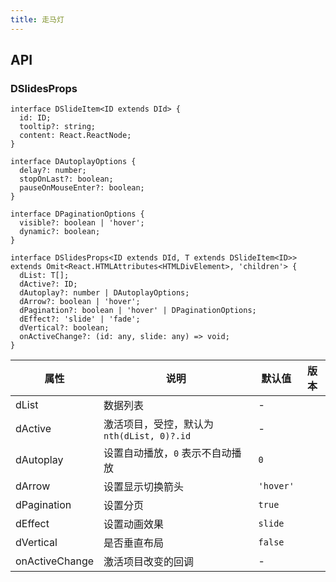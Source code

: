 ```yaml
---
title: 走马灯
---
```


## API

### DSlidesProps

```tsx
interface DSlideItem<ID extends DId> {
  id: ID;
  tooltip?: string;
  content: React.ReactNode;
}

interface DAutoplayOptions {
  delay?: number;
  stopOnLast?: boolean;
  pauseOnMouseEnter?: boolean;
}

interface DPaginationOptions {
  visible?: boolean | 'hover';
  dynamic?: boolean;
}

interface DSlidesProps<ID extends DId, T extends DSlideItem<ID>> extends Omit<React.HTMLAttributes<HTMLDivElement>, 'children'> {
  dList: T[];
  dActive?: ID;
  dAutoplay?: number | DAutoplayOptions;
  dArrow?: boolean | 'hover';
  dPagination?: boolean | 'hover' | DPaginationOptions;
  dEffect?: 'slide' | 'fade';
  dVertical?: boolean;
  onActiveChange?: (id: any, slide: any) => void;
}
```

<!-- prettier-ignore-start -->
| 属性 | 说明 | 默认值 | 版本 | 
| --- | --- | --- | --- | 
| dList | 数据列表 | - |  |
| dActive | 激活项目，受控，默认为 `nth(dList, 0)?.id` | - |  |
| dAutoplay | 设置自动播放，`0` 表示不自动播放 | `0` |  |
| dArrow | 设置显示切换箭头 | `'hover'` |  |
| dPagination | 设置分页 | `true` |  |
| dEffect | 设置动画效果 | `slide` |  |
| dVertical | 是否垂直布局 | `false` |  |
| onActiveChange | 激活项目改变的回调 | - |  |
<!-- prettier-ignore-end -->
